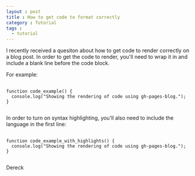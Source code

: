 ```yaml
---
layout : post
title : How to get code to format correctly
category : Tutorial
tags :
  - tutorial
---
```


I recently received a quesiton about how to get code to render correctly on a blog post. In order to get the code to render, you'll need to wrap it in and include a blank line before the code block.

For example:

<pre>
  <code>
function code_example() {
  console.log("Showing the rendering of code using gh-pages-blog.");
}
  </code>
</pre>

In order to turn on syntax highlighting, you'll also need to include the language in the first line:

<pre>
  <code class="javascript">
function code_example_with_highlights() {
  console.log("Showing the rendering of code using gh-pages-blog.");
}
  </code>
</pre>

Dereck


